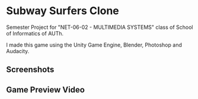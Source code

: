 # Subway Surfers Clone
Semester Project for "NET-06-02 - MULTIMEDIA SYSTEMS" class of School of Informatics of AUTh. 

I made this game using the Unity Game Engine, Blender, Photoshop and Audacity. 

## Screenshots

## Game Preview Video
